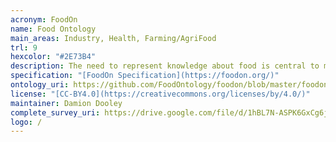 ```yaml
--- 
acronym: FoodOn
name: Food Ontology
main_areas: Industry, Health, Farming/AgriFood
trl: 9
hexcolor: "#2E73B4"
description: The need to represent knowledge about food is central to many human activities including agriculture, medicine, food safety inspection, shopping patterns, and sustainable development. FoodOn is an ontology to name all parts of animals and plants which can bear a food role for humans and domesticated animals, as well as derived food products and the processes used to make them.
specification: "[FoodOn Specification](https://foodon.org/)"
ontology_uri: https://github.com/FoodOntology/foodon/blob/master/foodon.owl
license: "[CC-BY4.0](https://creativecommons.org/licenses/by/4.0/)"
maintainer: Damion Dooley
complete_survey_uri: https://drive.google.com/file/d/1hBL7N-ASPK6GxCg6j57jdy_9D_dXP4Yg/view?usp=sharing
logo: /
--- 
```

 

